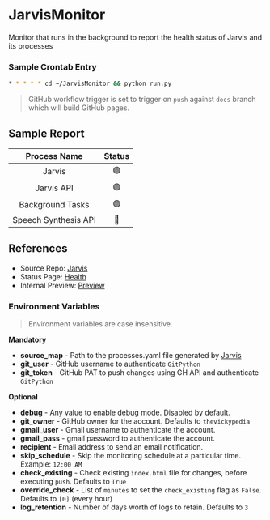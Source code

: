 # JarvisMonitor
Monitor that runs in the background to report the health status of Jarvis and its processes

### Sample Crontab Entry
```bash
* * * * * cd ~/JarvisMonitor && python run.py
```

> GitHub workflow trigger is set to trigger on `push` against `docs` branch which will build GitHub pages.

## Sample Report
|      Process Name      |  Status   |
|:----------------------:|:---------:|
|         Jarvis         | &#128994; |
|       Jarvis API       | &#128994; |
|    Background Tasks    | &#128994; |
|  Speech Synthesis API  | &#128308; |

## References
- Source Repo: [Jarvis][1]
- Status Page: [Health][2]
- Internal Preview: [Preview][3]

### Environment Variables

> Environment variables are case insensitive.

**Mandatory**
- **source_map** - Path to the processes.yaml file generated by [Jarvis][4]
- **git_user** - GitHub username to authenticate `GitPython`
- **git_token** - GitHub PAT to push changes using GH API and authenticate `GitPython`

**Optional**
- **debug** - Any value to enable debug mode. Disabled by default.
- **git_owner** - GitHub owner for the account. Defaults to `thevickypedia`
- **gmail_user** - Gmail username to authenticate the account.
- **gmail_pass** - gmail password to authenticate the account.
- **recipient** - Email address to send an email notification.
- **skip_schedule** - Skip the monitoring schedule at a particular time. Example: `12:00 AM`
- **check_existing** - Check existing `index.html` file for changes, before executing `push`. Defaults to `True`
- **override_check** - List of `minutes` to set the `check_existing` flag as `False`. Defaults to `[0]` (every hour)
- **log_retention** - Number of days worth of logs to retain. Defaults to `3`

[1]: https://github.com/thevickypedia/Jarvis
[2]: https://jarvis-health.vigneshrao.com
[3]: https://htmlpreview.github.io/?https://github.com/thevickypedia/JarvisMonitor/blob/docs/docs/index.html
[4]: https://github.com/thevickypedia/Jarvis

